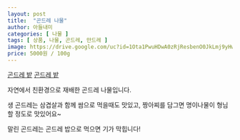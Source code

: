 ```yaml
---
layout: post
title:  "곤드레 나물"
author: 아들내미
categories: [ 나물 ]
tags: [ 상품, 나물, 곤드레, 만드레 ]
image: https://drive.google.com/uc?id=1Ota1PwuHDwA0zRjResbenO0JkLmj9yHw
price: 5000원 / 100g
---
```


[곤드레 밭](https://drive.google.com/uc?id=14TgKxncDnDXqeDcsUv0GZjbAKM1h-mxa)
[곤드레 밭](https://drive.google.com/uc?id=1LBN9dLDNjFxk5URwCk6RKVeSviM-Uovv)

자연에서 친환경으로 재배한 곤드레 나물입니다.

생 곤드레는 삼겹살과 함께 쌈으로 먹을때도 맛있고, 짱아찌를 담그면 명이나물이 형님 할 정도로 맛있어요~

말린 곤드레는 곤드레 밥으로 먹으면 기가 막힙니다!

